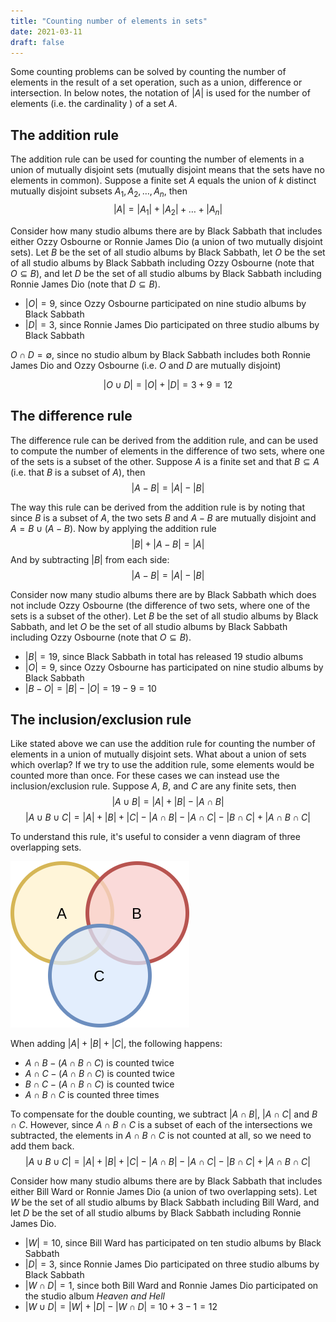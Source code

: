 ```yaml
---
title: "Counting number of elements in sets"
date: 2021-03-11
draft: false 
---
```

Some counting problems can be solved by counting the number of elements in the result of a set operation, such as a union, difference or intersection. In below notes, the notation of $|A|$ is used for the number of elements (i.e. the cardinality ) of a set $A$.

## The addition rule
The addition rule can be used for counting the number of elements in a union of mutually disjoint sets (mutually disjoint means that the sets have no elements in common).
Suppose a finite set $A$ equals the union of $k$ distinct mutually disjoint subsets $A_1,A_2,\ldots,A_n$, then
$$|A| = |A_1| + |A_2| + \ldots + |A_n|$$

Consider how many studio albums there are by Black Sabbath that includes either Ozzy Osbourne or Ronnie James Dio (a union of two mutually disjoint sets). Let $B$ be the set of all studio albums by Black Sabbath, let $O$ be the set of all studio albums by Black Sabbath including Ozzy Osbourne (note that $O \subseteq B$), and let $D$ be the set of all studio albums by Black Sabbath including Ronnie James Dio (note that $D \subseteq B$).
 - $|O| = 9$, since Ozzy Osbourne participated on nine studio albums by Black Sabbath
 - $|D| = 3$, since Ronnie James Dio participated on three studio albums by Black Sabbath

$O \cap D = \emptyset$, since no studio album by Black Sabbath includes both Ronnie James Dio and Ozzy Osbourne (i.e. $O$ and $D$ are mutually disjoint)

$$|O \cup D| = |O| + |D| = 3 + 9 = 12$$ 

## The difference rule
The difference rule can be derived from the addition rule, and can be used to compute the number of elements in the difference of two sets, where one of the sets is a subset of the other. Suppose $A$ is a finite set and that $B \subseteq A$ (i.e. that $B$ is a subset of $A$), then
$$|A -B| = |A| - |B|$$

The way this rule can be derived from the addition rule is by noting that since $B$ is a subset of $A$, the two sets $B$ and $A -B$ are mutually disjoint and $A = B \cup (A-B)$. Now by applying the addition rule
$$|B| + |A-B| = |A|$$
And by subtracting $|B|$ from each side:
$$|A-B| = |A| - |B|$$

Consider now many studio albums there are by Black Sabbath which does not include Ozzy Osbourne (the difference of two sets, where one of the sets is a subset of the other). Let $B$ be the set of all studio albums by Black Sabbath, and let $O$ be the set of all studio albums by Black Sabbath including Ozzy Osbourne (note that $O \subseteq B$).

 - $|B| = 19$, since Black Sabbath in total has released 19 studio albums
 - $|O| = 9$, since Ozzy Osbourne has participated on nine studio albums by Black Sabbath
 - $|B - O| = |B| - |O| = 19 - 9 = 10$

## The inclusion/exclusion rule
Like stated above we can use the addition rule for counting the number of elements in a union of mutually disjoint sets. What about a union of sets which overlap? If we try to use the addition rule, some elements would be counted more than once. For these cases we can instead use the inclusion/exclusion rule. Suppose $A$, $B$, and $C$ are any finite sets, then
$$|A \cup B| = |A| + |B| - |A \cap B|$$
$$|A \cup B \cup C| = |A| + |B| + |C| - |A \cap B| - |A \cap C| - |B \cap C| + |A \cap B \cap C|$$

To understand this rule, it's useful to consider a venn diagram of three overlapping sets.

![Venn diagram of three overlapping sets](/images/inclusion_exclusion.png#center)

When adding $|A| + |B| + |C|$, the following happens:
- $A \cap B - (A \cap B \cap C)$ is counted twice
- $A \cap C - (A \cap B \cap C)$ is counted twice
- $B \cap C - (A \cap B \cap C)$ is counted twice
- $A \cap B \cap C$ is counted three times

To compensate for the double counting, we subtract $|A \cap B|$, $|A \cap C|$ and $B \cap C$. However, since $A \cap B \cap C$ is a subset of each of the intersections we subtracted, the elements in $A \cap B \cap C$ is not counted at all, so we need to add them back.
$$|A \cup B \cup C| = |A| + |B| + |C| - |A \cap B| - |A \cap C| - |B \cap C| + |A \cap B \cap C|$$

Consider how many studio albums there are by Black Sabbath that includes either Bill Ward or Ronnie James Dio (a union of two overlapping sets). Let $W$ be the set of all studio albums by Black Sabbath including Bill Ward, and let $D$ be the set of all studio albums by Black Sabbath including Ronnie James Dio.
 - $|W| = 10$, since Bill Ward has participated on ten studio albums by Black Sabbath
 - $|D| = 3$, since Ronnie James Dio participated on three studio albums by Black Sabbath
 - $|W \cap D| = 1$, since both Bill Ward and Ronnie James Dio participated on the studio album *Heaven and Hell*
 - $|W \cup D| = |W| + |D| - |W \cap D| = 10 + 3 - 1 = 12$
